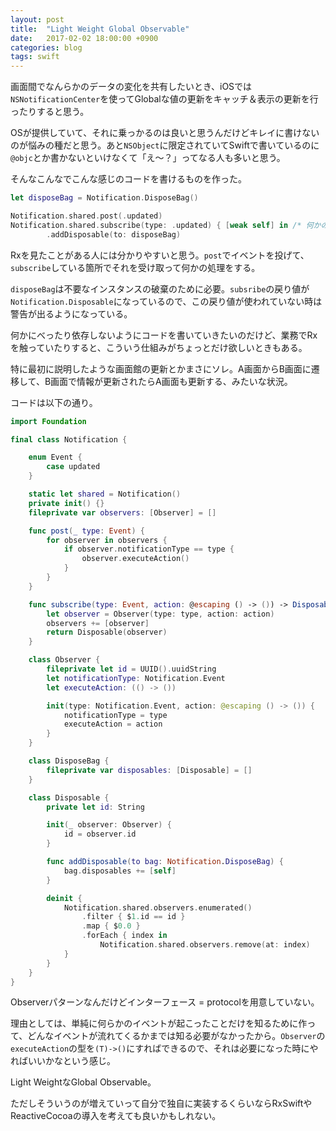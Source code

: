 ```yaml
---
layout: post
title:  "Light Weight Global Observable"
date:   2017-02-02 18:00:00 +0900
categories: blog
tags: swift
---
```

画面間でなんらかのデータの変化を共有したいとき、iOSでは`NSNotificationCenter`を使ってGlobalな値の更新をキャッチ＆表示の更新を行ったりすると思う。

OSが提供していて、それに乗っかるのは良いと思うんだけどキレイに書けないのが悩みの種だと思う。あと`NSObject`に限定されていてSwiftで書いているのに`@objc`とか書かないといけなくて「え〜？」ってなる人も多いと思う。

そんなこんなでこんな感じのコードを書けるものを作った。

```swift
let disposeBag = Notification.DisposeBag()

Notification.shared.post(.updated)
Notification.shared.subscribe(type: .updated) { [weak self] in /* 何かの処理 */ }
        .addDisposable(to: disposeBag)
```

Rxを見たことがある人には分かりやすいと思う。`post`でイベントを投げて、`subscribe`している箇所でそれを受け取って何かの処理をする。

`disposeBag`は不要なインスタンスの破棄のために必要。`subsribe`の戻り値が`Notification.Disposable`になっているので、この戻り値が使われていない時は警告が出るようになっている。

何かにべったり依存しないようにコードを書いていきたいのだけど、業務でRxを触っていたりすると、こういう仕組みがちょっとだけ欲しいときもある。

特に最初に説明したような画面館の更新とかまさにソレ。A画面からB画面に遷移して、B画面で情報が更新されたらA画面も更新する、みたいな状況。

コードは以下の通り。

```swift
import Foundation

final class Notification {

    enum Event {
        case updated
    }

    static let shared = Notification()
    private init() {}
    fileprivate var observers: [Observer] = []

    func post(_ type: Event) {
        for observer in observers {
            if observer.notificationType == type {
                observer.executeAction()
            }
        }
    }

    func subscribe(type: Event, action: @escaping () -> ()) -> Disposable {
        let observer = Observer(type: type, action: action)
        observers += [observer]
        return Disposable(observer)
    }

    class Observer {
        fileprivate let id = UUID().uuidString
        let notificationType: Notification.Event
        let executeAction: (() -> ())

        init(type: Notification.Event, action: @escaping () -> ()) {
            notificationType = type
            executeAction = action
        }
    }

    class DisposeBag {
        fileprivate var disposables: [Disposable] = []
    }

    class Disposable {
        private let id: String

        init(_ observer: Observer) {
            id = observer.id
        }

        func addDisposable(to bag: Notification.DisposeBag) {
            bag.disposables += [self]
        }

        deinit {
            Notification.shared.observers.enumerated()
                .filter { $1.id == id }
                .map { $0.0 }
                .forEach { index in
                    Notification.shared.observers.remove(at: index)
            }
        }
    }
}
```
Observerパターンなんだけどインターフェース = protocolを用意していない。

理由としては、単純に何らかのイベントが起こったことだけを知るために作って、どんなイベントが流れてくるかまでは知る必要がなかったから。`Observer`の`executeAction`の型を`(T)->()`にすればできるので、それは必要になった時にやればいいかなという感じ。

Light WeightなGlobal Observable。

ただしそういうのが増えていって自分で独自に実装するくらいならRxSwiftやReactiveCocoaの導入を考えても良いかもしれない。